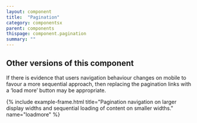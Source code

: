 ```yaml
---
layout: component
title:  "Pagination"
category: componentsx
parent: components
thispage: component.pagination
summary: ""
---
```


## Other versions of this component

If there is evidence that users navigation behaviour changes on mobile to favour a more sequential approach, then replacing the pagination links with a ‘load more’ button may be appropriate.

{% include example-frame.html title="Pagination navigation on larger display widths and sequential loading of content on smaller widths." name="loadmore" %}